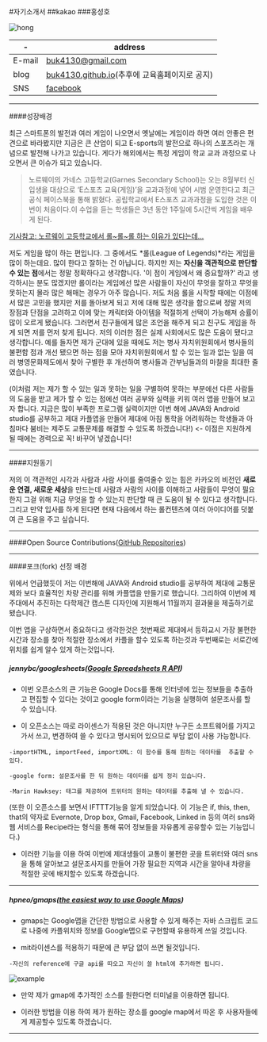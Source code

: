 #자기소개서
##kakao
###홍성호

![hong](http://blogfiles.naver.net/20160326_40/buk4130_1458985382686MvxuJ_JPEG/KakaoTalk_20160218_225653407.jpg)


-|address
--- | ---
E-mail | [buk4130@gmail.com](mailto:buk4130@gmail.com)
blog | [buk4130.github.io](http://buk4130.github.io/)(추후에 교육홈페이지로 공지)
SNS |[facebook](https://www.facebook.com/sungho.hong.54)



* * *
####성장배경


 최근 스마트폰의 발전과 여러 게임이 나오면서 옛날에는 게임이라 하면 여러 안좋은 편견으로 바라봤지만 지금은 큰 산업이 되고 E-sports의 발전으로 하나의 스포츠라는 개념으로 발전해 나가고 있습니다. 게다가 해외에서는 특정 게임이 학교 교과 과정으로 나오면서 큰 이슈가 되고 있습니다.

 >노르웨이의 가네스 고등학교(Garnes Secondary School)는 오는 8월부터 신입생을 대상으로 ‘E스포츠 교육(게임)’을 교과과정에 넣어 시범 운영한다고 최근 공식 페이스북을 통해 밝혔다. 공립학교에서 E스포츠 교과과정을 도입한 것은 이번이 처음이다.이 수업을 듣는 학생들은 3년 동안 1주일에 5시간씩 게임을 배우게 된다.

 [기사참고: 노르웨이 고등학교에서 롤~롤~롤 하는 이유가 있다는데…](http://m.mk.co.kr:8880/news/headline/2016/41900)


  저도 게임을 많이 하는 편입니다. 그 중에서도 *롤(League of Legends)*라는 게임을 많이 하는데요. 많이 한다고 잘하는 건 아닙니다. 하지만 저는 **자신을 객관적으로 판단할 수 있는 점**에서는 정말 정확하다고 생각합니다. '이 점이 게임에서 왜 중요할까?' 라고 생각하시는 분도 많겠지만 롤이라는 게임에선 많은 사람들이 자신이 무엇을 잘하고 무엇을 못하는지 몰라 많은 해매는 경우가 아주 많습니다. 저도 처음 롤을 시작할 때에는 이점에서 많은 고민을 했지만 저를 돌아보게 되고 저에 대해 많은 생각을 함으로써 정말 저의 장점과 단점을 고려하고 이에 맞는 캐릭터와 아이템을 적절하게 선택이 가능해져 승률이 많이 오르게 됐습니다. 그러면서 친구들에게 많은 조언을 해주게 되고 친구도 게임을 하게 되면 저를 먼저 찾게 됩니다. 저의 이러한 점은 실제 사회에서도 많은 도움이 됐다고 생각합니다. 예를 들자면 제가 군대에 있을 때에도 저는 병사 자치위원회에서 병사들의 불편함 점과 개선 됐으면 하는 점을 모아 자치위원회에서 할 수 있는 일과 없는 일을 여러 병영문화제도에서 찾아 구별한 후 개선하여 병사들과 간부님들과의 마찰을 최대한 줄였습니다. 

   (이처럼 저는 제가 할 수 있는 일과 못하는 일을 구별하여 못하는 부분에선 다른 사람들의 도움을 받고 제가 할 수 있는 점에선 여러 공부와 실력을 키워 여러 앱을 만들어 보고자 합니다. 지금은 많이 부족한 프로그램 실력이지만 이번 해에 JAVA와 Android studio를 공부하고 제대 카플앱을 만들어 제대에 아침 통학을 어려워하는 학생들과 아침마다 붐비는 제주도 교통문제를 해결할 수 있도록 하겠습니다!) <- 이점은 지원하게 될 때에는 경력으로 꼭! 바꾸어 넣겠습니다! 
   
___

####지원동기

  저의 이 객관적인 시각과 사람과 사람 사이를 줄여줄수 있는 힘은 카카오의 비전인 **새로운 연결, 새로운 세상**을 만드는데 사람과 사람의 사이를 이해하고 사람들이 무엇이 필요한지 그걸 위해 지금 무엇을 할 수 있는지 판단할 때 큰 도움이 될 수 있다고 생각합니다. 그리고 만약 입사를 하게 된다면 현재 다음에서 하는 롤컨텐츠에 여러 아이디어를 덧붙여 큰 도움을 주고 싶습니다.
       
___
	 
####Open Source Contributions([GitHub Repositories](https://github.com/buk4130))

___

####포크(fork) 선정 배경
 
   위에서 언급했듯이 저는 이번해에 JAVA와 Android studio를 공부하여 제대에 교통문제와 보다 효율적인 차량 관리를 위해 카플앱을 만들기로 했습니다. 그리하여 이번에 제주대에서 추진하는 다학제간 캡스톤 디자인에 지원해서 11월까지 결과물을 제출하기로 됐습니다. 
     
   이번 앱을 구상하면서 중요하다고 생각한것은 첫번째로 제대에서 등하교시 가장 불편한 시간과 장소를 찾아 적절한 장소에서 카플을 할수 있도록 하는것과 두번째로는 서로간에 위치를 쉽게 알수 있게 하는것입니다. 
         
	     
##### jennybc/googlesheets([Google Spreadsheets R API](https://github.com/buk4130/googlesheets))
	         

  - 이번 오픈소스의 큰 기능은 Google Docs를 통해 인터넷에 있는 정보들을 추출하고 편집할 수 있다는 것이고 google form이라는 기능을 실행하여 설문조사를 할 수 있습니다.
    
  - 이 오픈소스는 따로 라이센스가 적용된 것은 아니지만 누구든 소프트웨어를 가지고가서 쓰고, 변경하여 쓸 수 있다고 명시되어 있으므로 부담 없이 사용 가능합니다.
        
```
-importHTML, importFeed, importXML: 이 함수를 통해 원하는 데이타를  추출할 수 있다.

-google form: 설문조사를 한 뒤 원하는 데이터를 쉽게 정리 있습니다.
	        
-Marin Hawksey: 태그를 제공하여 트위터의 원하는 데이터를 추출해 낼 수 있습니다.
```
		      
 (또한 이 오픈소스를 보면서 IFTTT기능을 알게 되었습니다. 이 기능은 if, this, then, that의 약자로 Evernote, Drop box, Gmail, Facebook, Linked in 등의 여러 sns와 웹 서비스를 Recipe라는 형식을 통해 묶어 정보들을 자유롭게 공유할수 있는 기능입니다.)
			  
 - 이러한 기능을 이용 하여 이번에 제대생들이 교통이 불편한 곳을 트위터와 여러 sns을 통해 알아보고 설문조사지를 만들어  가장 필요한 지역과 시간을 알아내 차량을 적절한 곳에 배치할수 있도록 하겠습니다.
			      
  ___
				  
##### hpneo/gmaps([the easiest way to use Google Maps](https://github.com/buk4130/gmaps))
				      
- gmaps는 Google맵을 간단한 방법으로 사용할 수 있게 해주는 자바 스크립트 코드로 나중에 카플위치와 정보를 Google맵으로 구현할때 유용하게 쓰일 것입니다.
					  
- mit라이센스를 적용하기 때문에 큰 부담 없이 쓰면 될것입니다.
					      
```
-자신의 reference에 구글 api를 따오고 자신이 쓸 html에 추가하면 됩니다.
```
![example](http://blogfiles.naver.net/20160425_144/buk4130_1461551555395qMKnQ_PNG/%C1%A6%B8%F1_%BE%F8%C0%BD.png)
						        
							  
- 만약 제가 gmap에 추가적인 소스를 원한다면 터미널을 이용하면 됩니다.
							      
- 이러한 방법을 이용 하여 제가 원하는 장소를 google map에서 따온 후 사용자들에게 제공할수 있도록 하겠습니다.
___
								    
